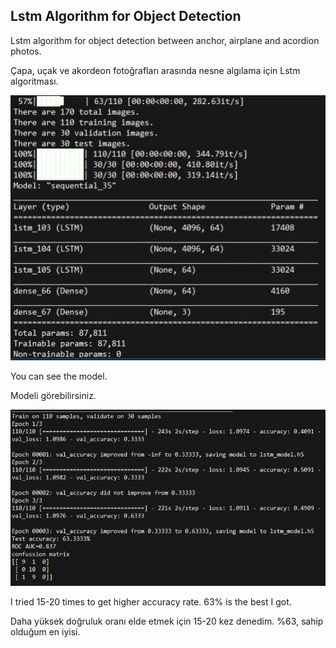 ## Lstm Algorithm for Object Detection

Lstm algorithm for object detection between anchor, airplane and acordion photos.

Çapa, uçak ve akordeon fotoğrafları arasında nesne algılama için Lstm algoritması.

<p align="center">
  <img src="doc/test1.JPG">
</p>

You can see the model.

Modeli görebilirsiniz.

<p align="center">
  <img src="doc/test2.JPG">
</p>

I tried 15-20 times to get higher accuracy rate. 63% is the best I got.

Daha yüksek doğruluk oranı elde etmek için 15-20 kez denedim. %63, sahip olduğum en iyisi.
